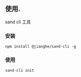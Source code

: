 ## 使用.

sand cli 工具

### 安装

```
npm install @jianghe/sand-cli -g
```

### 使用

```
sand-cli init
```
